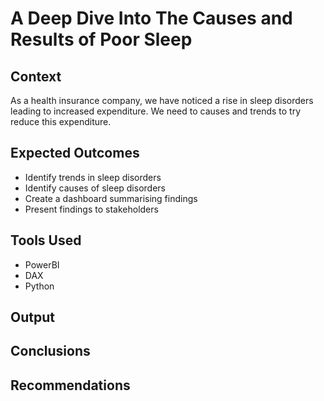 # A Deep Dive Into The Causes and Results of Poor Sleep

## Context 
As a health insurance company, we have noticed a rise in sleep disorders leading to increased expenditure. We need to causes and trends to try reduce this expenditure.

## Expected Outcomes
- Identify trends in sleep disorders
- Identify causes of sleep disorders
- Create a dashboard summarising findings
- Present findings to stakeholders

## Tools Used
- PowerBI
- DAX
- Python

## Output


## Conclusions


## Recommendations
